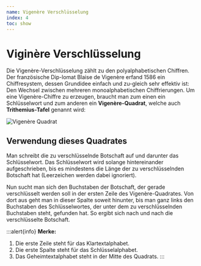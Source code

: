 ```yaml
---
name: Vigenère Verschlüsselung
index: 4
toc: show
---
```


# Viginère Verschlüsselung

Die Vigenère-Verschlüsselung zählt zu den polyalphabetischen Chiffren. Der französische Dip-lomat Blaise de Vigenère erfand 1586 ein Chiffresystem, dessen Grundidee einfach und zu-gleich sehr effektiv ist: Den Wechsel zwischen mehreren monoalphabetischen Chiffrierungen. Um eine Vigenère-Chiffre zu erzeugen, braucht man zum einen ein Schlüsselwort und zum anderen ein **Vigenère-Quadrat**, welche auch **Trithemius-Tafel** genannt wird:

![Vigenère Quadrat](/Bilder/Kryptologie/vigenerequadrat.png "Vigenère Quadrat")


## Verwendung dieses Quadrates
Man schreibt die zu verschlüsselnde Botschaft auf und darunter das Schlüsselwort. Das Schlüsselwort wird solange hintereinander aufgeschrieben, bis es mindestens die Länge der zu verschlüsselnden Botschaft hat (Leerzeichen werden dabei ignoriert). 

Nun sucht man sich den Buchstaben der Botschaft, der gerade verschlüsselt werden soll in der ersten Zeile des Vigenère-Quadrates. Von dort aus geht man in dieser Spalte soweit hinunter, bis man ganz links den Buchstaben des Schlüsselwortes, der unter dem zu verschlüsselnden Buchstaben steht, gefunden hat. So ergibt sich nach und nach die verschlüsselte Botschaft.

:::alert{info}
**Merke:**
1. Die erste Zeile steht für das Klartextalphabet.
2. Die erste Spalte steht für das Schlüsselalphabet.
3. Das Geheimtextalphabet steht in der Mitte des Quadrats.
:::
